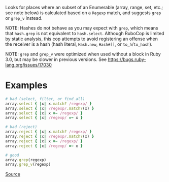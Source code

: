 
Looks for places where an subset of an Enumerable (array,
range, set, etc.; see note below) is calculated based on a `Regexp`
match, and suggests `grep` or `grep_v` instead.

NOTE: Hashes do not behave as you may expect with `grep`, which
means that `hash.grep` is not equivalent to `hash.select`. Although
RuboCop is limited by static analysis, this cop attempts to avoid
registering an offense when the receiver is a hash (hash literal,
`Hash.new`, `Hash#[]`, or `to_h`/`to_hash`).

NOTE: `grep` and `grep_v` were optimized when used without a block
in Ruby 3.0, but may be slower in previous versions.
See https://bugs.ruby-lang.org/issues/17030

# Examples

```ruby
# bad (select, filter, or find_all)
array.select { |x| x.match? /regexp/ }
array.select { |x| /regexp/.match?(x) }
array.select { |x| x =~ /regexp/ }
array.select { |x| /regexp/ =~ x }

# bad (reject)
array.reject { |x| x.match? /regexp/ }
array.reject { |x| /regexp/.match?(x) }
array.reject { |x| x =~ /regexp/ }
array.reject { |x| /regexp/ =~ x }

# good
array.grep(regexp)
array.grep_v(regexp)
```

[Source](http://www.rubydoc.info/gems/rubocop/RuboCop/Cop/Style/SelectByRegexp)